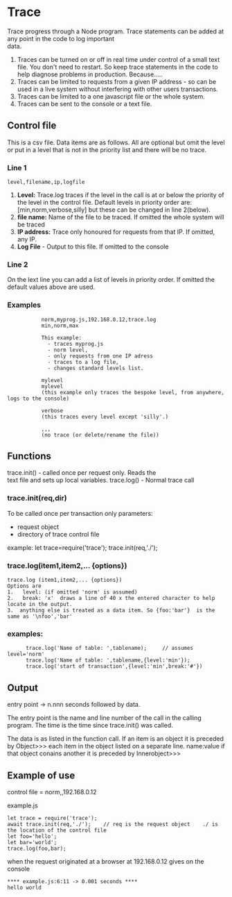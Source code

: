  

# Trace

   Trace progress through a Node program.  Trace statements
   can be added at any point in the code to log important  
   data.  
  1. Traces can be turned on or off in real time under control of a small text file. You don't need to restart.  So keep       trace statements in the code to help diagnose problems       in production. Because.....  
  2. Traces can be limited to requests from a given      IP address - so can be used in a live system without        interfering with other users transactions.
  3. Traces can be limited to a one javascript file      or the whole system.
  4. Traces can be sent to the console or a text file.
 
##   Control file

  This is a csv file. Data items are as follows. All are optional 
   but omit the level or put in a level that is not in the priority list
   and there will be no trace.
  
###   Line 1
```
level,filename,ip,logfile
```

1. **Level:** Trace.log traces if the level in the call is at or below the priority of the level in the control file. Default levels in priority order are: [min,norm,verbose,silly] but these can be changed in line 2(below).
2. **file name:** Name of the file to be traced. If omitted the whole system will be traced
3. **IP address:** Trace only honoured for requests from that IP. If omitted, any IP.
4. **Log File**  -  Output to this file. If omitted to the console  

###  Line 2

On the lext line you can add a list of levels in priority order. If omitted the default values above are used.
   
###   Examples
               norm,myprog.js,192.168.0.12,trace.log  
               min,norm,max
               
               This example:
                 - traces myprog.js
                 - norm level,
                 - only requests from one IP adress
                 - traces to a log file,
                 - changes standard levels list.

               mylevel
               mylevel
               (this example only traces the bespoke level, from anywhere, logs to the console)

               verbose
               (this traces every level except 'silly'.)

               ,,,   
               (no trace (or delete/rename the file))

##  Functions 
  
 trace.init() - called once per request only.  Reads the  
                  text file and sets up local variables.
 trace.log() -  Normal trace call


###   trace.init(req,dir)
   
 To be called once per transaction only
 parameters:
* request object 
* directory of trace control file

 example:
            let trace=require('trace');
            trace.init(req,'./');


###  trace.log(item1,item2,... {options})
   

    trace.log (item1,item2,... {options})
    Options are 
    1.   level: (if omitted 'norm' is assumed)     
    2.   break: 'x'  draws a line of 40 x the entered character to help locate in the output.
    3.  anything else is treated as a data item. So {foo:'bar'}  is the same as '\nfoo','bar'

###      examples:  
  ```
        trace.log('Name of table: ',tablename);     // assumes level='norm'
        trace.log('Name of table: ',tablename,{level:'min'}); 
        trace.log('start of transaction',{level:'min',break:'#'})  
  ```

##   Output
   
   entry point   ->  n.nnn seconds 
   followed by data.
  
  The entry point is the name and line number of the call
  in the calling program.  The time is the time since 
  trace.init() was called. 

  The data is as listed in the function call. If an item 
  is an object it is preceded by 
  Object>>> 
  each item in the object listed on a separate line.
  name:value
  if that object conains another it is preceded by 
   Innerobject>>>

## Example of use 

 control file =  norm,,192.168.0.12 


  example.js
  ```
  let trace = require('trace');
  await trace.init(req,'./');    // req is the request object    ./ is the location of the control file
  let foo='hello';
  let bar='world';
  trace.log(foo,bar);
 ```
  when the request originated at a browser at 192.168.0.12 gives on the console
 
   ```
  **** example.js:6:11 -> 0.001 seconds ****
  hello world
```


